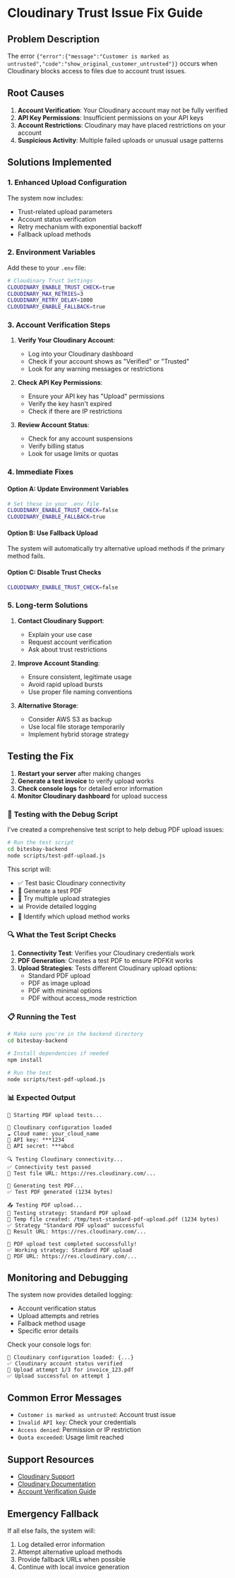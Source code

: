 # Cloudinary Trust Issue Fix Guide

## Problem Description

The error `{"error":{"message":"Customer is marked as untrusted","code":"show_original_customer_untrusted"}}` occurs when Cloudinary blocks access to files due to account trust issues.

## Root Causes

1. **Account Verification**: Your Cloudinary account may not be fully verified
2. **API Key Permissions**: Insufficient permissions on your API keys
3. **Account Restrictions**: Cloudinary may have placed restrictions on your account
4. **Suspicious Activity**: Multiple failed uploads or unusual usage patterns

## Solutions Implemented

### 1. Enhanced Upload Configuration

The system now includes:
- Trust-related upload parameters
- Account status verification
- Retry mechanism with exponential backoff
- Fallback upload methods

### 2. Environment Variables

Add these to your `.env` file:

```bash
# Cloudinary Trust Settings
CLOUDINARY_ENABLE_TRUST_CHECK=true
CLOUDINARY_MAX_RETRIES=3
CLOUDINARY_RETRY_DELAY=1000
CLOUDINARY_ENABLE_FALLBACK=true
```

### 3. Account Verification Steps

1. **Verify Your Cloudinary Account**:
   - Log into your Cloudinary dashboard
   - Check if your account shows as "Verified" or "Trusted"
   - Look for any warning messages or restrictions

2. **Check API Key Permissions**:
   - Ensure your API key has "Upload" permissions
   - Verify the key hasn't expired
   - Check if there are IP restrictions

3. **Review Account Status**:
   - Check for any account suspensions
   - Verify billing status
   - Look for usage limits or quotas

### 4. Immediate Fixes

#### Option A: Update Environment Variables
```bash
# Set these in your .env file
CLOUDINARY_ENABLE_TRUST_CHECK=false
CLOUDINARY_ENABLE_FALLBACK=true
```

#### Option B: Use Fallback Upload
The system will automatically try alternative upload methods if the primary method fails.

#### Option C: Disable Trust Checks
```bash
CLOUDINARY_ENABLE_TRUST_CHECK=false
```

### 5. Long-term Solutions

1. **Contact Cloudinary Support**:
   - Explain your use case
   - Request account verification
   - Ask about trust restrictions

2. **Improve Account Standing**:
   - Ensure consistent, legitimate usage
   - Avoid rapid upload bursts
   - Use proper file naming conventions

3. **Alternative Storage**:
   - Consider AWS S3 as backup
   - Use local file storage temporarily
   - Implement hybrid storage strategy

## Testing the Fix

1. **Restart your server** after making changes
2. **Generate a test invoice** to verify upload works
3. **Check console logs** for detailed error information
4. **Monitor Cloudinary dashboard** for upload success

### 🧪 **Testing with the Debug Script**

I've created a comprehensive test script to help debug PDF upload issues:

```bash
# Run the test script
cd bitesbay-backend
node scripts/test-pdf-upload.js
```

This script will:
- ✅ Test basic Cloudinary connectivity
- 📄 Generate a test PDF
- 🔄 Try multiple upload strategies
- 📊 Provide detailed logging
- 🎯 Identify which upload method works

### 🔍 **What the Test Script Checks**

1. **Connectivity Test**: Verifies your Cloudinary credentials work
2. **PDF Generation**: Creates a test PDF to ensure PDFKit works
3. **Upload Strategies**: Tests different Cloudinary upload options:
   - Standard PDF upload
   - PDF as image upload
   - PDF with minimal options
   - PDF without access_mode restriction

### 📋 **Running the Test**

```bash
# Make sure you're in the backend directory
cd bitesbay-backend

# Install dependencies if needed
npm install

# Run the test
node scripts/test-pdf-upload.js
```

### 📊 **Expected Output**

```
🚀 Starting PDF upload tests...

🔧 Cloudinary configuration loaded
☁️ Cloud name: your_cloud_name
🔑 API key: ***1234
🔐 API secret: ***abcd

🔍 Testing Cloudinary connectivity...
✅ Connectivity test passed
🔗 Test file URL: https://res.cloudinary.com/...

📄 Generating test PDF...
✅ Test PDF generated (1234 bytes)

📤 Testing PDF upload...
🔄 Testing strategy: Standard PDF upload
📁 Temp file created: /tmp/test-standard-pdf-upload.pdf (1234 bytes)
✅ Strategy "Standard PDF upload" successful
🔗 Result URL: https://res.cloudinary.com/...

🎉 PDF upload test completed successfully!
✅ Working strategy: Standard PDF upload
🔗 PDF URL: https://res.cloudinary.com/...
```

## Monitoring and Debugging

The system now provides detailed logging:
- Account verification status
- Upload attempts and retries
- Fallback method usage
- Specific error details

Check your console logs for:
```
🔧 Cloudinary configuration loaded: {...}
✅ Cloudinary account status verified
🔄 Upload attempt 1/3 for invoice_123.pdf
✅ Upload successful on attempt 1
```

## Common Error Messages

- `Customer is marked as untrusted`: Account trust issue
- `Invalid API key`: Check your credentials
- `Access denied`: Permission or IP restriction
- `Quota exceeded`: Usage limit reached

## Support Resources

- [Cloudinary Support](https://support.cloudinary.com/)
- [Cloudinary Documentation](https://cloudinary.com/documentation)
- [Account Verification Guide](https://cloudinary.com/documentation/account_verification)

## Emergency Fallback

If all else fails, the system will:
1. Log detailed error information
2. Attempt alternative upload methods
3. Provide fallback URLs when possible
4. Continue with local invoice generation
